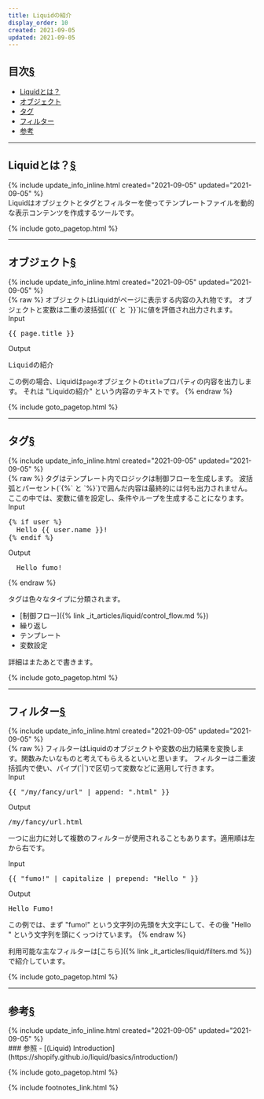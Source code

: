 ```yaml
---
title: Liquidの紹介
display_order: 10
created: 2021-09-05
updated: 2021-09-05
---
```


## <a name="index">目次</a><a class="heading-anchor-permalink" href="#目次">§</a>

<ul id="index_ul">
<li><a href="#Liquidとは？">Liquidとは？</a></li>
<li><a href="#オブジェクト">オブジェクト</a></li>
<li><a href="#タグ">タグ</a></li>
<li><a href="#フィルター">フィルター</a></li>
<li><a href="#参考">参考</a></li>
</ul>

* * *
## <a name="Liquidとは？">Liquidとは？</a><a class="heading-anchor-permalink" href="#Liquidとは？">§</a>
<div class="chapter-updated">{% include update_info_inline.html created="2021-09-05" updated="2021-09-05" %}</div>
Liquidはオブジェクトとタグとフィルターを使ってテンプレートファイルを動的な表示コンテンツを作成するツールです。

{% include goto_pagetop.html %}

* * *
## <a name="オブジェクト">オブジェクト</a><a class="heading-anchor-permalink" href="#オブジェクト">§</a>
<div class="chapter-updated">{% include update_info_inline.html created="2021-09-05" updated="2021-09-05" %}</div>
{% raw %}
オブジェクトはLiquidがページに表示する内容の入れ物です。  
オブジェクトと変数は二重の波括弧(`{{` と `}}`)に値を評価され出力されます。

<div class="code-box">
<div class="title">Input</div>
<pre>
{{ page.title }}
</pre>
</div>

<div class="code-box-output">
<div class="title">Output</div>
<pre>
Liquidの紹介
</pre>
</div>

この例の場合、Liquidは`page`オブジェクトの`title`プロパティの内容を出力します。
それは "Liquidの紹介" という内容のテキストです。
{% endraw %}

{% include goto_pagetop.html %}

* * *
## <a name="タグ">タグ</a><a class="heading-anchor-permalink" href="#タグ">§</a>
<div class="chapter-updated">{% include update_info_inline.html created="2021-09-05" updated="2021-09-05" %}</div>
{% raw %}
タグはテンプレート内でロジックは制御フローを生成します。  
波括弧とパーセント(`{%` と `%}`)で囲んだ内容は最終的には何も出力されません。  
ここの中では、変数に値を設定し、条件やループを生成することになります。

<div class="code-box">
<div class="title">Input</div>
<pre>
{% if user %}
  Hello {{ user.name }}!
{% endif %}
</pre>
</div>

<div class="code-box-output">
<div class="title">Output</div>
<pre>
  Hello fumo!
</pre>
</div>
{% endraw %}

タグは色々なタイプに分類されます。
- [制御フロー]({% link _it_articles/liquid/control_flow.md %})
- 繰り返し
- テンプレート
- 変数設定

詳細はまたあとで書きます。

{% include goto_pagetop.html %}

* * *
## <a name="フィルター">フィルター</a><a class="heading-anchor-permalink" href="#フィルター">§</a>
<div class="chapter-updated">{% include update_info_inline.html created="2021-09-05" updated="2021-09-05" %}</div>
{% raw %}
フィルターはLiquidのオブジェクトや変数の出力結果を変換します。関数みたいなものと考えてもらえるといいと思います。  
フィルターは二重波括弧内で使い、パイプ(`|`)で区切って変数などに適用して行きます。

<div class="code-box">
<div class="title">Input</div>
<pre>
{{ "/my/fancy/url" | append: ".html" }}
</pre>
</div>
<div class="code-box-output">
<div class="title">Output</div>
<pre>
/my/fancy/url.html
</pre>
</div>

一つに出力に対して複数のフィルターが使用されることもあります。適用順は左から右です。
<div class="code-box">
<div class="title">Input</div>
<pre>
{{ "fumo!" | capitalize | prepend: "Hello " }}
</pre>
</div>
<div class="code-box-output">
<div class="title">Output</div>
<pre>
Hello Fumo!
</pre>
</div>

この例では、まず "fumo!" という文字列の先頭を大文字にして、その後 "Hello " という文字列を頭にくっつけています。
{% endraw %}

利用可能な主なフィルターは[こちら]({% link _it_articles/liquid/filters.md %})で紹介しています。

{% include goto_pagetop.html %}

* * *
## <a name="参考">参考</a><a class="heading-anchor-permalink" href="#参考">§</a>
<div class="chapter-updated">{% include update_info_inline.html created="2021-09-05" updated="2021-09-05" %}</div>
### 参照
- [(Liquid) Introduction](https://shopify.github.io/liquid/basics/introduction/)

{% include goto_pagetop.html %}

{% include footnotes_link.html %}
